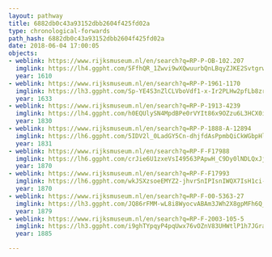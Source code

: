 ```yaml
---
layout: pathway
title: 6882db0c43a93152dbb2604f425fd02a
type: chronological-forwards
path_hash: 6882db0c43a93152dbb2604f425fd02a
date: 2018-06-04 17:00:05
objects:
- weblink: https://www.rijksmuseum.nl/en/search?q=RP-P-OB-102.207
  imglink: https://lh4.ggpht.com/5FfhQR_1Zwvi9wXQwuurbQnLBqyZJKE2SvtgrwYJxTiVApl23UcQVuvPjJS8SpNDRhzkAD7AP4E9CI9UcTdTvLf3gqc=s200
  year: 1610
- weblink: https://www.rijksmuseum.nl/en/search?q=RP-P-1961-1170
  imglink: https://lh3.ggpht.com/Sp-YE4S3nZlCLVboVdf1-x-Ir2PLHw2pfLb8zrhLg8HojIXwqUoMxUq7LQPiqVFDKs2qslGka6wgfmN2EfJvYeeEEA=s200
  year: 1633
- weblink: https://www.rijksmuseum.nl/en/search?q=RP-P-1913-4239
  imglink: https://lh4.ggpht.com/h0EQUlySN4MpdBPe0rVYIt86x9OZzu6L3HCX0iQQ1V7dEBCGXgaqhc6WwDf90brcFv0xAapORyOStAozsjZ9tKEsAw=s200
  year: 1830
- weblink: https://www.rijksmuseum.nl/en/search?q=RP-P-1888-A-12894
  imglink: https://lh6.ggpht.com/5IDV2l_0LadGY5Cn-dhjfdAsPpmbQiCkWGbpHlsHqyx1zCFgUctHE_triUElpgaVVLD5c6x8_1KdFlBxz0l-knUQBUky=s200
  year: 1831
- weblink: https://www.rijksmuseum.nl/en/search?q=RP-F-F17988
  imglink: https://lh6.ggpht.com/crJie6U1zxeVsI49563PApwH_C9Dy0lNDLQxJj5A_qoJEn-9HeugONI1MsIn9iauR431GA8NPTRjumkskkz0zChFbw=s200
  year: 1870
- weblink: https://www.rijksmuseum.nl/en/search?q=RP-F-F17993
  imglink: https://lh6.ggpht.com/wkJSXzsoeEMYZ2-jhvrSnIPIsnIWQX7IsH1ci-gCXk3Baj30E6TyItDS5r3oIEojDShsCP-KorzFUroWm6mu5aB7zAM=s200
  year: 1870
- weblink: https://www.rijksmuseum.nl/en/search?q=RP-F-00-5363-27
  imglink: https://lh3.ggpht.com/JQ86rFMM-wL8i8WyocvABAm3JWh2X8gpMFh6Q_L1vB12b5rUooG2bZQ_kcbbOFwL0EmHdnIxB5on_x5MUr4hQR4UUqqb=s200
  year: 1879
- weblink: https://www.rijksmuseum.nl/en/search?q=RP-F-2003-105-5
  imglink: https://lh3.ggpht.com/i9ghTYpqyP4pqUwx76vOZnV83UHWtlP1h7JGraIo2k6Prbyudd8zRRQnwYPkEI-Rw1hJJWP2yGkKxPAQpdN_VuU5sSw=s200
  year: 1885

---
```

